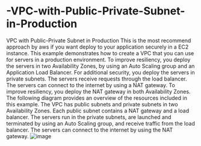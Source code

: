 # -VPC-with-Public-Private-Subnet-in-Production
VPC with Public-Private Subnet in Production
This is the most recommend approach by aws if you want deploy to your application securely in a EC2 instance.
This example demonstrates how to create a VPC that you can use for servers in a production environment. To improve resiliency, you deploy the servers in two Availability Zones, by using an Auto Scaling group and an Application Load Balancer. For additional security, you deploy the servers in private subnets. The servers receive requests through the load balancer. The servers can connect to the internet by using a NAT gateway. To improve resiliency, you deploy the NAT gateway in both Availability Zones.
The following diagram provides an overview of the resources included in this example. The VPC has public subnets and private subnets in two Availability Zones. Each public subnet contains a NAT gateway and a load balancer. The servers run in the private subnets, are launched and terminated by using an Auto Scaling group, and receive traffic from the load balancer. The servers can connect to the internet by using the NAT gateway.
![image](https://github.com/user-attachments/assets/0a1ba03d-cfc5-4cff-a67c-57daee7f5e5c)


